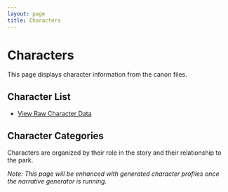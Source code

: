 ```yaml
---
layout: page
title: Characters
---
```


# Characters

This page displays character information from the canon files.

## Character List

- [View Raw Character Data](canon/characters.yml)

## Character Categories

Characters are organized by their role in the story and their relationship to the park.

*Note: This page will be enhanced with generated character profiles once the narrative generator is running.*
